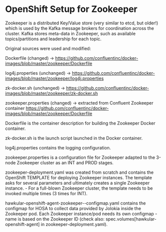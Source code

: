 # OpenShift Setup for Zookeeper

Zookeeper is a distributed Key/Value store (very similar to etcd, but older!) which is used by the Kafka message brokers for coordination across the cluster.
Kafka stores meta-data in Zookeeper, such as available topics/partitions and leadership for each topic.

Original sources were used and modified:

  Dockerfile           (changed)    -> https://github.com/confluentinc/docker-images/blob/master/zookeeper/Dockerfile
  
  log4j.properties     (unchanged)  -> https://github.com/confluentinc/docker-images/blob/master/zookeeper/log4j.properties
  
  zk-docker.sh         (unchanged)  -> https://github.com/confluentinc/docker-images/blob/master/zookeeper/zk-docker.sh
  
  zookeeper.properties (changed)    -> extracted from Confluent Zookeeper container https://github.com/confluentinc/docker-images/blob/master/zookeeper/Dockerfile
  

Dockerfile is the container description for building the Zookeeper Docker container.

zk-docker.sh is the launch script launched in the Docker container.

log4j.properties contains the logging configuration.

zookeeper.properties is a configuration file for Zookeeper adapted to the 3-node Zookeeper cluster as an INT and PROD stages.

zookeeper-deployment.yaml was created from scratch and contains the OpenShift TEMPLATE for deploying Zookeeper instances.
The template asks for several parameters and ultimately creates a single Zookeeper instance. - For a full-blown Zookeeper cluster, the template needs to be invoked multiple times (3 times for INT).

hawkular-openshift-agent-zookeeper-<Zookeeper-ID>-configmap.yaml contains the configmap for HOSA to collect data provided by Jolokia inside the Zookeeper pod. Each Zookeeper instance/pod needs its own configmap - name is based on the Zookeeper ID (check also: spec.volumes[hawkular-openshift-agent] in zookeeper-deployment.yaml). 
